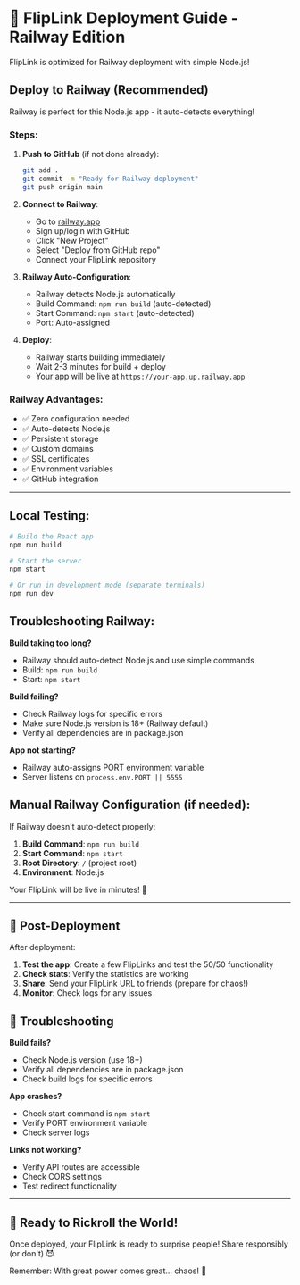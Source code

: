 # 🚀 FlipLink Deployment Guide - Railway Edition

FlipLink is optimized for Railway deployment with simple Node.js!

## Deploy to Railway (Recommended)

Railway is perfect for this Node.js app - it auto-detects everything!

### Steps:

1. **Push to GitHub** (if not done already):
   ```bash
   git add .
   git commit -m "Ready for Railway deployment"
   git push origin main
   ```

2. **Connect to Railway**:
   - Go to [railway.app](https://railway.app)
   - Sign up/login with GitHub
   - Click "New Project"
   - Select "Deploy from GitHub repo"
   - Connect your FlipLink repository

3. **Railway Auto-Configuration**:
   - Railway detects Node.js automatically
   - Build Command: `npm run build` (auto-detected)
   - Start Command: `npm start` (auto-detected)
   - Port: Auto-assigned

4. **Deploy**:
   - Railway starts building immediately
   - Wait 2-3 minutes for build + deploy
   - Your app will be live at `https://your-app.up.railway.app`

### Railway Advantages:
- ✅ Zero configuration needed
- ✅ Auto-detects Node.js
- ✅ Persistent storage
- ✅ Custom domains
- ✅ SSL certificates
- ✅ Environment variables
- ✅ GitHub integration

---

## Local Testing:

```bash
# Build the React app
npm run build

# Start the server
npm start

# Or run in development mode (separate terminals)
npm run dev
```

## Troubleshooting Railway:

**Build taking too long?**
- Railway should auto-detect Node.js and use simple commands
- Build: `npm run build`
- Start: `npm start`

**Build failing?**
- Check Railway logs for specific errors
- Make sure Node.js version is 18+ (Railway default)
- Verify all dependencies are in package.json

**App not starting?**
- Railway auto-assigns PORT environment variable
- Server listens on `process.env.PORT || 5555`

## Manual Railway Configuration (if needed):

If Railway doesn't auto-detect properly:

1. **Build Command**: `npm run build`
2. **Start Command**: `npm start`
3. **Root Directory**: `/` (project root)
4. **Environment**: Node.js

Your FlipLink will be live in minutes! 🎉

---

## 📝 Post-Deployment

After deployment:

1. **Test the app**: Create a few FlipLinks and test the 50/50 functionality
2. **Check stats**: Verify the statistics are working
3. **Share**: Send your FlipLink URL to friends (prepare for chaos!)
4. **Monitor**: Check logs for any issues

## 🔧 Troubleshooting

**Build fails?**
- Check Node.js version (use 18+)
- Verify all dependencies are in package.json
- Check build logs for specific errors

**App crashes?**
- Check start command is `npm start`
- Verify PORT environment variable
- Check server logs

**Links not working?**
- Verify API routes are accessible
- Check CORS settings
- Test redirect functionality

---

## 🎪 Ready to Rickroll the World!

Once deployed, your FlipLink is ready to surprise people! Share responsibly (or don't) 😈

Remember: With great power comes great... chaos! 🎲